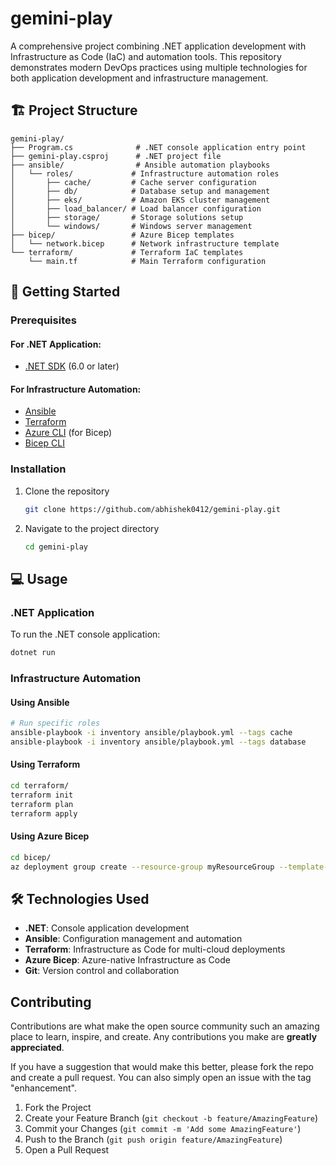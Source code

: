 # gemini-play

A comprehensive project combining .NET application development with Infrastructure as Code (IaC) and automation tools. This repository demonstrates modern DevOps practices using multiple technologies for both application development and infrastructure management.

## 🏗️ Project Structure

```
gemini-play/
├── Program.cs              # .NET console application entry point
├── gemini-play.csproj      # .NET project file
├── ansible/                # Ansible automation playbooks
│   └── roles/             # Infrastructure automation roles
│       ├── cache/         # Cache server configuration
│       ├── db/            # Database setup and management
│       ├── eks/           # Amazon EKS cluster management
│       ├── load_balancer/ # Load balancer configuration
│       ├── storage/       # Storage solutions setup
│       └── windows/       # Windows server management
├── bicep/                 # Azure Bicep templates
│   └── network.bicep      # Network infrastructure template
└── terraform/             # Terraform IaC templates
    └── main.tf            # Main Terraform configuration
```

## 🚀 Getting Started

### Prerequisites

#### For .NET Application:
*   [.NET SDK](https://dotnet.microsoft.com/download) (6.0 or later)

#### For Infrastructure Automation:
*   [Ansible](https://docs.ansible.com/ansible/latest/installation_guide/index.html)
*   [Terraform](https://developer.hashicorp.com/terraform/downloads)
*   [Azure CLI](https://docs.microsoft.com/en-us/cli/azure/install-azure-cli) (for Bicep)
*   [Bicep CLI](https://docs.microsoft.com/en-us/azure/azure-resource-manager/bicep/install)

### Installation

1.  Clone the repository
    ```sh
    git clone https://github.com/abhishek0412/gemini-play.git
    ```
2.  Navigate to the project directory
    ```sh
    cd gemini-play
    ```

## 💻 Usage

### .NET Application

To run the .NET console application:

```sh
dotnet run
```

### Infrastructure Automation

#### Using Ansible
```sh
# Run specific roles
ansible-playbook -i inventory ansible/playbook.yml --tags cache
ansible-playbook -i inventory ansible/playbook.yml --tags database
```

#### Using Terraform
```sh
cd terraform/
terraform init
terraform plan
terraform apply
```

#### Using Azure Bicep
```sh
cd bicep/
az deployment group create --resource-group myResourceGroup --template-file network.bicep
```

## 🛠️ Technologies Used

- **.NET**: Console application development
- **Ansible**: Configuration management and automation
- **Terraform**: Infrastructure as Code for multi-cloud deployments
- **Azure Bicep**: Azure-native Infrastructure as Code
- **Git**: Version control and collaboration

## Contributing

Contributions are what make the open source community such an amazing place to learn, inspire, and create. Any contributions you make are **greatly appreciated**.

If you have a suggestion that would make this better, please fork the repo and create a pull request. You can also simply open an issue with the tag "enhancement".

1.  Fork the Project
2.  Create your Feature Branch (`git checkout -b feature/AmazingFeature`)
3.  Commit your Changes (`git commit -m 'Add some AmazingFeature'`)
4.  Push to the Branch (`git push origin feature/AmazingFeature`)
5.  Open a Pull Request

